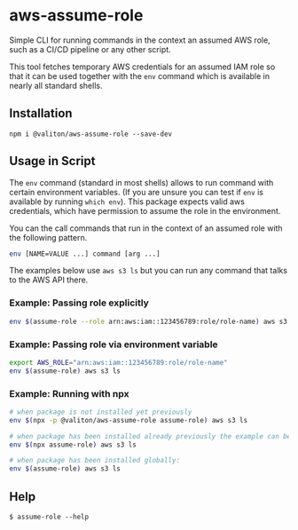 # aws-assume-role

Simple CLI for running commands in the context an assumed AWS role, such as a
CI/CD pipeline or any other script.

This tool fetches temporary AWS credentials for an assumed IAM role so that it
can be used together with the `env` command which is available in nearly all standard shells.

## Installation


`npm i @valiton/aws-assume-role --save-dev`

## Usage in Script

The `env` command (standard in most shells) allows to run command with certain environment
variables. (If you are unsure you can test if `env` is available by running `which env`).
This package expects valid aws credentials, which have permission to assume the
role in the environment.

You can the call commands that run in the context of an assumed role with the following pattern.

```sh
env [NAME=VALUE ...] command [arg ...]
```

The examples below use `aws s3 ls` but you can run any command that talks to the AWS API there.

### Example: Passing role explicitly

```sh
env $(assume-role --role arn:aws:iam::123456789:role/role-name) aws s3 ls
```

### Example: Passing role via environment variable
```sh
export AWS_ROLE="arn:aws:iam::123456789:role/role-name"
env $(assume-role) aws s3 ls
```

### Example: Running with npx
```sh
# when package is not installed yet previously
env $(npx -p @valiton/aws-assume-role assume-role) aws s3 ls

# when package has been installed already previously the example can be shortened to this:
env $(npx assume-role) aws s3 ls

# when package has been installed globally:
env $(assume-role) aws s3 ls
```

## Help

```
$ assume-role --help
```

